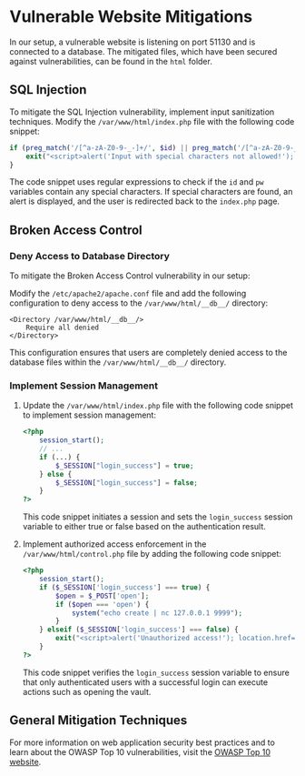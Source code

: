 # Vulnerable Website Mitigations

In our setup, a vulnerable website is listening on port 51130 and is connected to a database. The mitigated files, which have been secured against vulnerabilities, can be found in the `html` folder.

## SQL Injection

To mitigate the SQL Injection vulnerability, implement input sanitization techniques. Modify the `/var/www/html/index.php` file with the following code snippet:

```php
if (preg_match('/[^a-zA-Z0-9-_-]+/', $id) || preg_match('/[^a-zA-Z0-9-_-]+/', $pw)) {
    exit("<script>alert('Input with special characters not allowed!'); location.href='/index.php';</script>");
}
```

The code snippet uses regular expressions to check if the `id` and `pw` variables contain any special characters. If special characters are found, an alert is displayed, and the user is redirected back to the `index.php` page.

## Broken Access Control

### Deny Access to Database Directory

To mitigate the Broken Access Control vulnerability in our setup:

Modify the `/etc/apache2/apache.conf` file and add the following configuration to deny access to the `/var/www/html/__db__/` directory:

```
<Directory /var/www/html/__db__/>
    Require all denied
</Directory>
```

This configuration ensures that users are completely denied access to the database files within the `/var/www/html/__db__/` directory.

### Implement Session Management

1. Update the `/var/www/html/index.php` file with the following code snippet to implement session management:

    ```php
    <?php
        session_start();
        // ...
        if (...) {
            $_SESSION["login_success"] = true;
        } else {
            $_SESSION["login_success"] = false;
        }
    ?>
    ```

    This code snippet initiates a session and sets the `login_success` session variable to either true or false based on the authentication result.

2. Implement authorized access enforcement in the `/var/www/html/control.php` file by adding the following code snippet:

    ```php
    <?php
        session_start();
        if ($_SESSION['login_success'] === true) {
            $open = $_POST['open'];
            if ($open === 'open') {
                system("echo create | nc 127.0.0.1 9999");
            }
        } elseif ($_SESSION['login_success'] === false) {
            exit("<script>alert('Unauthorized access!'); location.href='/index.php';</script>");
        }
    ?>
    ```

    This code snippet verifies the `login_success` session variable to ensure that only authenticated users with a successful login can execute actions such as opening the vault.

## General Mitigation Techniques

For more information on web application security best practices and to learn about the OWASP Top 10 vulnerabilities, visit the [OWASP Top 10 website](https://owasp.org/www-project-top-ten/).